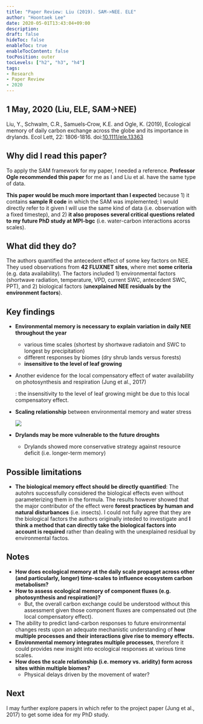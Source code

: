 ```yaml
---
title: "Paper Review: Liu (2019). SAM->NEE. ELE"
author: "Hoontaek Lee"
date: 2020-05-01T13:43:04+09:00
description:
draft: false
hideToc: false
enableToc: true
enableTocContent: false
tocPosition: outer
tocLevels: ["h2", "h3", "h4"]
tags:
- Research
- Paper Review
- 2020
---
```


## 1 May, 2020 (Liu, ELE, SAM->NEE)

Liu, Y., Schwalm, C.R., Samuels‐Crow, K.E. and Ogle, K. (2019), Ecological memory of daily carbon exchange across the globe and its importance in drylands. Ecol Lett, 22: 1806-1816. doi:[10.1111/ele.13363](https://doi.org/10.1111/ele.13363)



## Why did I read this paper?

To apply the SAM framework for my paper, I needed a reference. **Professor Ogle recommended this paper** for me as I and Liu et al. have the same type of data.

**This paper would be much more important than I expected** because 1) it contains **sample R code** in which the SAM was implemented; I would directly refer to it given I will use the same kind of data (i.e. observation with a fixed timestep), and 2) **it also proposes several critical questions related to my future PhD study at MPI-bgc** (i.e. water-carbon interactions acorss scales).



## What did they do?

The authors quantified the antecedent effect of some key factors on NEE. They used observations from **42 FLUXNET sites**, where met **some criteria** (e.g. data availability). The factors included 1) environmental factors (shortwave radiation, temperature, VPD, current SWC, antecedent SWC, PPT), and 2) biological factors (**unexplained NEE residuals by the environment factors**).



## Key findings

- **Environmental memory is necessary to explain variation in daily NEE throughout the year**

  - various time scales (shortest by shortwave radiatoin and SWC to longest by precipitation)
  - different responses by biomes (dry shrub lands versus forests)
  - **insensitive to the level of leaf growing**

- Another evidence for the local compensatory effect of water availability on photosynthesis and respiration (Jung et al., 2017)

  : the insensitivity to the level of leaf growing might be due to this local compensatory effect.

- **Scaling relationship** between environmental memory and water stress

  ![](/en/posts/paper_review/2019_Liu_fig1.jpg)

- **Drylands may be more vulnerable to the future droughts**
  
  - Drylands showed more conservative strategy against resource deficit (i.e. longer-term memory)



## Possible limitations

- **The biological memory effect should be directly quantified**: The autohrs successfully considered the biological effects even without parameterizing them in the formula. The results however showed that the major contributor of the effect were **forest practices by human and natural disturbances** (i.e. insects). I could not fully agree that they are the biological factors the authors originally inteded to investigate and **I think a method that can directly take the biological factors into account is required** rather than dealing with the unexplained residual by environmental factos.



## Notes

- **How does ecological memory at the daily scale propaget across other (and particularly, longer) time-scales to influence ecosystem carbon metabolism?**
- **How to assess ecological memory of component fluxes (e.g. photosynthesis and respiration)?**
  - But, the overall carbon exchange could be understood without this assessment given those component fluxes are compensated out (the local compensatory effect).
- The ability to predict land-carbon responses to future environmental changes rests upon an adequate mechanistic understanding of **how multiple processes and their interactions give rise to memory effects.**
- **Environmental memory integrates multiple processes**, therefore it could provides new insight into ecological responses at various time scales.
- **How does the scale relationship (i.e. memory vs. aridity) form across sites within multiple biomes?**
  - Physical delays driven by the movement of water?



## Next

I may further explore papers in which refer to the project paper (Jung et al., 2017) to get some idea for my PhD study.